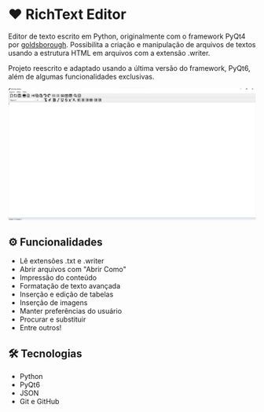 # ❤ RichText Editor

Editor de texto escrito em Python, originalmente com o framework PyQt4 por [goldsborough](https://github.com/goldsborough/Writer).
Possibilita a criação e manipulação de arquivos de textos usando a estrutura HTML em arquivos com a extensão .writer.

Projeto reescrito e adaptado usando a última versão do framework, PyQt6, além de algumas funcionalidades exclusivas.

![preview](./.github/preview.png)

## ⚙ Funcionalidades

- Lê extensões .txt e .writer
- Abrir arquivos com "Abrir Como"
- Impressão do conteúdo
- Formatação de texto avançada
- Inserção e edição de tabelas
- Inserção de imagens
- Manter preferências do usuário
- Procurar e substituir
- Entre outros!

## 🛠 Tecnologias

- Python
- PyQt6
- JSON
- Git e GitHub